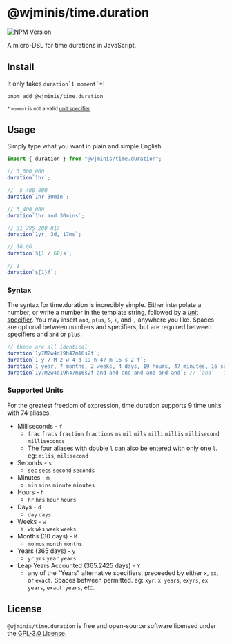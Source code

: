 # @wjminis/time.duration

![NPM Version](https://img.shields.io/npm/v/%40wjminis/time.duration?color=444&label=&logo=npm)


A micro-DSL for time durations in JavaScript.

## Install

It only takes `` duration`1 moment` ``\*!

```sh
pnpm add @wjminis/time.duration
```

<sup>\* `moment` is not a valid <a href="#supported-units">unit specifier</a></sup>

## Usage

Simply type what you want in plain and simple English.

```js
import { duration } from "@wjminis/time.duration";

// 3_600_000
duration`1hr`;

//  5_400_000
duration`1hr 30min`;

// 5_400_000
duration`1hr and 30mins`;

// 31_795_200_017
duration`1yr, 3d, 17ms`;

// 16.66...
duration`${1 / 60}s`;

// 1
duration`${1}f`;
```

### Syntax

The syntax for time.duration is incredibly simple. Either interpolate a number,
or write a number in the template string, followed by a
[unit specifier](#supported-units). You may insert `and`, `plus`, `&`, `+`, and
`,` anywhere you like. Spaces are optional between numbers and specifiers, but
are required between specifiers and `and` or `plus`.

```js
// these are all identical
duration`1y7M2w4d19h47m16s2f`;
duration`1 y 7 M 2 w 4 d 19 h 47 m 16 s 2 f`;
duration`1 year, 7 months, 2 weeks, 4 days, 19 hours, 47 minutes, 16 seconds, and 2 milliseconds`;
duration`1y7M2w4d19h47m16s2f and and and and and and and`; // `and` - it's pretty much a comment
```

### Supported Units

For the greatest freedom of expression, time.duration supports 9 time units with 74 aliases.

- Milliseconds - `f`
  - `frac` `fracs` `fraction` `fractions` `ms` `mil` `mils` `milli` `millis` `millisecond` `milliseconds`
  - The four aliases with double `l` can also be entered with only one `l`. eg: `milis`, `milisecond`
- Seconds - `s`
  - `sec` `secs` `second` `seconds`
- Minutes - `m`
  - `min` `mins` `minute` `minutes`
- Hours - `h`
  - `hr` `hrs` `hour` `hours`
- Days - `d`
  - `day` `days`
- Weeks - `w`
  - `wk` `wks` `week` `weeks`
- Months (30 days) - `M`
  - `mo` `mos` `month` `months`
- Years (365 days) - `y`
  - `yr` `yrs` `year` `years`
- Leap Years Accounted (365.2425 days) - `Y`
  - any of the "Years" alternative specifiers, preceeded by either `x`, `ex`, or `exact`. Spaces between permitted.
    eg: `xyr`, `x years`, `exyrs`, `ex years`, `exact years`, etc.

## License

`@wjminis/time.duration` is free and open-source software licensed under the
[GPL-3.0 License](./LICENSE).
